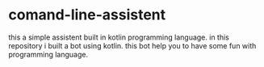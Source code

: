 # comand-line-assistent
this a simple assistent built in kotlin programming language.
in this repository i built a bot using kotlin.
this bot help you to have some fun with programming language.

